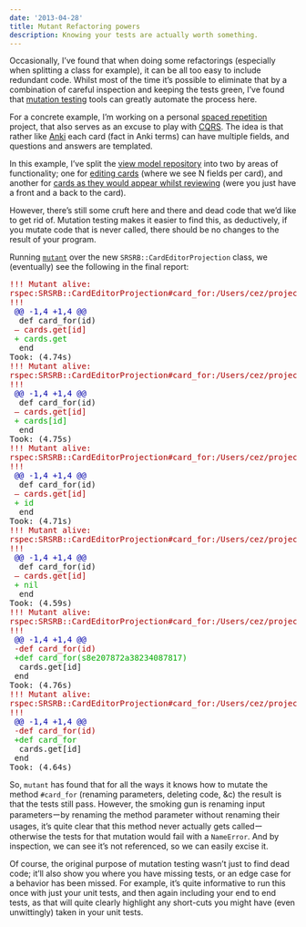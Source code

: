 ```yaml
---
date: '2013-04-28'
title: Mutant Refactoring powers
description: Knowing your tests are actually worth something.
---
```

<div class="content" html="http://www.w3.org/1999/xhtml">

Occasionally, I’ve found that when doing some refactorings (especially
when splitting a class for example), it can be all too easy to include
redundant code. Whilst most of the time it’s possible to eliminate that
by a combination of careful inspection and keeping the tests green, I’ve
found that [mutation
testing](http://en.wikipedia.org/wiki/Mutation_testing) tools can
greatly automate the process here.

<span id="more-1737"></span>

For a concrete example, I’m working on a personal [spaced
repetition](http://en.wikipedia.org/wiki/Spaced_repetition) project,
that also serves as an excuse to play with
[CQRS](http://martinfowler.com/bliki/CQRS.html). The idea is that rather
like [Anki](http://ankisrs.net/) each card (fact in Anki terms) can have
multiple fields, and questions and answers are templated.

In this example, I’ve split the [view model
repository](https://github.com/cstorey/srsrb/blob/0c72f4194064e6a15c65142ef7b626fad66b5005/lib/srsrb/deck_view.rb)
into two by areas of functionality; one for [editing
cards](https://github.com/cstorey/srsrb/blob/98037ea93686021c375544b327242b571504eb61/lib/srsrb/card_editor_projection.rb)
(where we see N fields per card), and another for [cards as they would
appear whilst
reviewing](https://github.com/cstorey/srsrb/blob/98037ea93686021c375544b327242b571504eb61/lib/srsrb/review_projection.rb)
(were you just have a front and a back to the card).

However, there’s still some cruft here and there and dead code that we’d
like to get rid of. Mutation testing makes it easier to find this, as
deductively, if you mutate code that is never called, there should be no
changes to the result of your program.

Running [`mutant`](https://github.com/mbj/mutant) over the new
`SRSRB::CardEditorProjection` class, we (eventually) see the following
in the final report:

<pre>
<span style="color:#A00">!!! Mutant alive:
rspec:SRSRB::CardEditorProjection#card_for:/Users/cez/projects/srs-rb/lib/srsrb/card_editor_projection.rb:60:235ac
!!!</span>
 <span style="color:#00A">@@ -1,4 +1,4 @@
 </span> def card_for(id)
 <span style="color:#A00">– cards.get[id]
 </span><span style="color:#0A0">+ cards.get
 </span> end
Took: (4.74s)
<span style="color:#A00">!!! Mutant alive:
rspec:SRSRB::CardEditorProjection#card_for:/Users/cez/projects/srs-rb/lib/srsrb/card_editor_projection.rb:60:81c99
!!!</span>
 <span style="color:#00A">@@ -1,4 +1,4 @@
 </span> def card_for(id)
 <span style="color:#A00">– cards.get[id]
 </span><span style="color:#0A0">+ cards[id]
 </span> end
Took: (4.75s)
<span style="color:#A00">!!! Mutant alive:
rspec:SRSRB::CardEditorProjection#card_for:/Users/cez/projects/srs-rb/lib/srsrb/card_editor_projection.rb:60:f83c4
!!!</span>
 <span style="color:#00A">@@ -1,4 +1,4 @@
 </span> def card_for(id)
 <span style="color:#A00">– cards.get[id]
 </span><span style="color:#0A0">+ id
 </span> end
Took: (4.71s)
<span style="color:#A00">!!! Mutant alive:
rspec:SRSRB::CardEditorProjection#card_for:/Users/cez/projects/srs-rb/lib/srsrb/card_editor_projection.rb:60:9e7ae
!!!</span>
 <span style="color:#00A">@@ -1,4 +1,4 @@
 </span> def card_for(id)
 <span style="color:#A00">– cards.get[id]
 </span><span style="color:#0A0">+ nil
 </span> end
Took: (4.59s)
<span style="color:#A00">!!! Mutant alive:
rspec:SRSRB::CardEditorProjection#card_for:/Users/cez/projects/srs-rb/lib/srsrb/card_editor_projection.rb:60:61efb
!!!</span>
 <span style="color:#00A">@@ -1,4 +1,4 @@
 </span><span style="color:#A00">-def card_for(id)
 </span><span style="color:#0A0">+def card_for(s8e207872a38234087817)
 </span> cards.get[id]
 end
Took: (4.76s)
<span style="color:#A00">!!! Mutant alive:
rspec:SRSRB::CardEditorProjection#card_for:/Users/cez/projects/srs-rb/lib/srsrb/card_editor_projection.rb:60:12b0a
!!!</span>
 <span style="color:#00A">@@ -1,4 +1,4 @@
 </span><span style="color:#A00">-def card_for(id)
 </span><span style="color:#0A0">+def card_for
 </span> cards.get[id]
 end
Took: (4.64s)
</pre>

So, `mutant` has found that for all the ways it knows how to mutate the
method `#card_for` (renaming parameters, deleting code, &c) the result
is that the tests still pass. However, the smoking gun is renaming input
parametersーby renaming the method parameter without renaming their
usages, it’s quite clear that this method never actually gets
calledーotherwise the tests for that mutation would fail with a
`NameError`. And by inspection, we can see it’s not referenced, so we
can easily excise it.

Of course, the original purpose of mutation testing wasn’t just to find
dead code; it’ll also show you where you have missing tests, or an edge
case for a behavior has been missed. For example, it’s quite informative
to run this once with just your unit tests, and then again including
your end to end tests, as that will quite clearly highlight any
short-cuts you might have (even unwittingly) taken in your unit tests.

</div>
